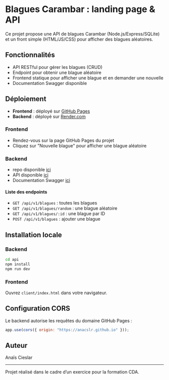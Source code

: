 # Blagues Carambar : landing page & API

Ce projet propose une API de blagues Carambar (Node.js/Express/SQLite) et un front simple (HTML/JS/CSS) pour afficher des blagues aléatoires.

## Fonctionnalités

- API RESTful pour gérer les blagues (CRUD)
- Endpoint pour obtenir une blague aléatoire
- Frontend statique pour afficher une blague et en demander une nouvelle
- Documentation Swagger disponible

## Déploiement

- **Frontend** : déployé sur [GitHub Pages](https://anacslr.github.io/carambar_project_front/)
- **Backend** : déployé sur [Render.com](https://carambar-project-back.onrender.com)

### Frontend

- Rendez-vous sur la page GitHub Pages du projet
- Cliquez sur "Nouvelle blague" pour afficher une blague aléatoire

### Backend

- repo disponible [ici](https://github.com/anacslr/carambar_project_back)
- API disponible [ici](https://carambar-project-back.onrender.com/api/v1/blagues/)  
- Documentation Swagger [ici](https://carambar-project-back.onrender.com/api-docs)

#### Liste des endpoints

- `GET /api/v1/blagues` : toutes les blagues
- `GET /api/v1/blagues/random` : une blague aléatoire
- `GET /api/v1/blagues/:id` : une blague par ID
- `POST /api/v1/blagues` : ajouter une blague

## Installation locale

### Backend

```bash
cd api
npm install
npm run dev
```

### Frontend

Ouvrez `client/index.html` dans votre navigateur.

## Configuration CORS

Le backend autorise les requêtes du domaine GitHub Pages :
```js
app.use(cors({ origin: "https://anacslr.github.io" }));
```

## Auteur

Anaïs Cieslar

---

Projet réalisé dans le cadre d’un exercice pour la formation CDA.